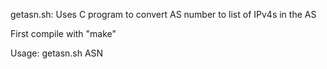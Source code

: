 getasn.sh: Uses C program to convert AS number to list
of IPv4s in the AS

First compile with "make"

Usage: getasn.sh ASN
